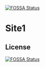 [![FOSSA Status](https://app.fossa.io/api/projects/git%2Bgithub.com%2Ffgsoftware1%2FSite1.svg?type=shield)](https://app.fossa.io/projects/git%2Bgithub.com%2Ffgsoftware1%2FSite1?ref=badge_shield)

# Site1

## License
[![FOSSA Status](https://app.fossa.io/api/projects/git%2Bgithub.com%2Ffgsoftware1%2FSite1.svg?type=large)](https://app.fossa.io/projects/git%2Bgithub.com%2Ffgsoftware1%2FSite1?ref=badge_large)
